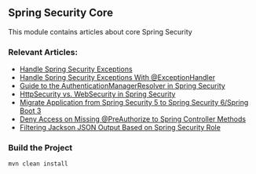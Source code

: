 ## Spring Security Core

This module contains articles about core Spring Security

### Relevant Articles:
- [Handle Spring Security Exceptions](https://www.baeldung.com/spring-security-exceptions)
- [Handle Spring Security Exceptions With @ExceptionHandler](https://www.baeldung.com/spring-security-exceptionhandler)
- [Guide to the AuthenticationManagerResolver in Spring Security](https://www.baeldung.com/spring-security-authenticationmanagerresolver)
- [HttpSecurity vs. WebSecurity in Spring Security](https://www.baeldung.com/spring-security-httpsecurity-vs-websecurity)
- [Migrate Application from Spring Security 5 to Spring Security 6/Spring Boot 3](https://www.baeldung.com/spring-security-migrate-5-to-6)
- [Deny Access on Missing @PreAuthorize to Spring Controller Methods](https://www.baeldung.com/spring-deny-access)
- [Filtering Jackson JSON Output Based on Spring Security Role](https://www.baeldung.com/spring-security-role-filter-json)
 
### Build the Project

`mvn clean install`
